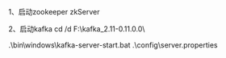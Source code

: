 1、启动zookeeper
   zkServer

2、启动kafka
   cd /d F:\kafka_2.11-0.11.0.0\

   .\bin\windows\kafka-server-start.bat .\config\server.properties
